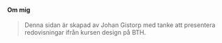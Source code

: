 #### Om mig

> Denna sidan är skapad av Johan Gistorp med tanke att presentera redovisningar ifrån kursen design på BTH. 

